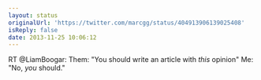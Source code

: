 ```yaml
---
layout: status
originalUrl: 'https://twitter.com/marcgg/status/404913906139025408'
isReply: false
date: 2013-11-25 10:06:12
---
```


RT @LiamBoogar: Them: "You should write an article with *this* opinion"
Me: "No, *you* should."
